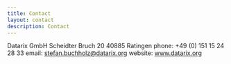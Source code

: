 ```yaml
---
title: Contact
layout: contact
description: Contact
---
```


Datarix GmbH
Scheidter Bruch 20
40885 Ratingen
phone: +49 (0) 151 15 24 28 33
email: stefan.buchholz@datarix.org
website: www.datarix.org